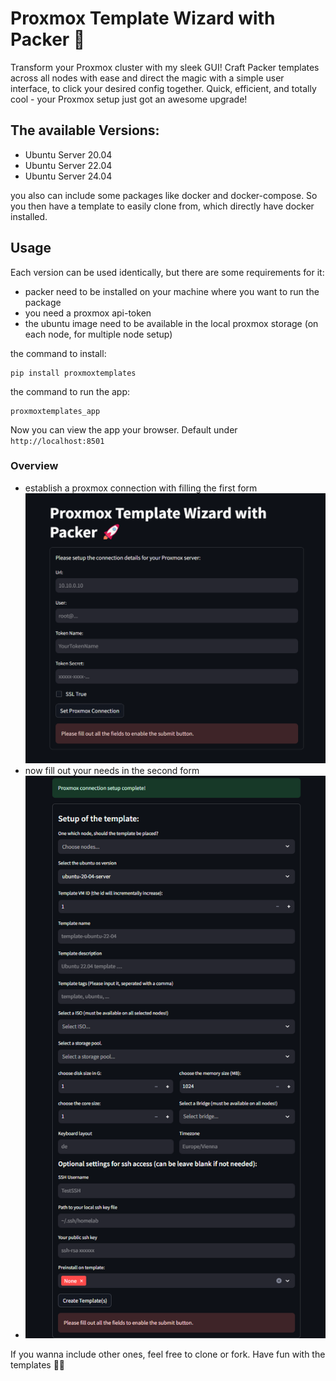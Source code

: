 # Proxmox Template Wizard with Packer 🚀

Transform your Proxmox cluster with my sleek GUI! Craft Packer templates across all nodes with ease and 
direct the magic with a simple user interface, to click your desired config together. Quick, efficient, and totally cool - your Proxmox setup just got an 
awesome upgrade!


## The available Versions:
- Ubuntu Server 20.04
- Ubuntu Server 22.04
- Ubuntu Server 24.04

you also can include some packages like docker and docker-compose. So you then have a 
template to easily clone from, which directly have docker installed.

## Usage
Each version can be used identically, but there are some requirements for it:

- packer need to be installed on your machine where you want to run the package
- you need a proxmox api-token
- the ubuntu image need to be available in the local proxmox storage (on each node, for multiple node setup)

the command to install:
```
pip install proxmoxtemplates
```

the command to run the app:
```
proxmoxtemplates_app
```

Now you can view the app your browser.
Default under `http://localhost:8501`

### Overview

- establish a proxmox connection with filling the first form
![templateOverview](packerProxmoxTemplate.png)
- now fill out your needs in the second form
- ![templateOverviewDetail](packerProxmoxTemplate_2.png)

If you wanna include other ones, feel free to clone or fork.
Have fun with the templates 🚀🎉


